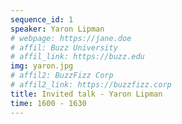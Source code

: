 ```yaml
---
sequence_id: 1
speaker: Yaron Lipman
# webpage: https://jane.doe
# affil: Buzz University
# affil_link: https://buzz.edu
img: yaron.jpg
# affil2: BuzzFizz Corp
# affil2_link: https://buzzfizz.corp
title: Invited talk - Yaron Lipman
time: 1600 - 1630
---
```

